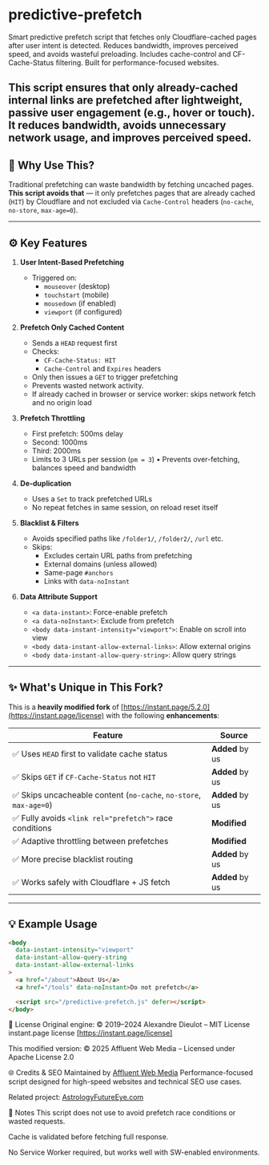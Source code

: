 # predictive-prefetch
Smart predictive prefetch script that fetches only Cloudflare-cached pages after user intent is detected.
Reduces bandwidth, improves perceived speed, and avoids wasteful preloading.
Includes cache-control and CF-Cache-Status filtering.
Built for performance-focused websites.

This script ensures that only already-cached internal links are prefetched after lightweight, passive user engagement (e.g., hover or touch).
It reduces bandwidth, avoids unnecessary network usage, and improves perceived speed.
---

## 🚀 Why Use This?

Traditional prefetching can waste bandwidth by fetching uncached pages.  
**This script avoids that** — it only prefetches pages that are already cached (`HIT`) by Cloudflare and not excluded via `Cache-Control` headers (`no-cache`, `no-store`, `max-age=0`).

---

## ⚙️ Key Features

1. **User Intent-Based Prefetching**
   - Triggered on:
     - `mouseover` (desktop)
     - `touchstart` (mobile)
     - `mousedown` (if enabled)
     - `viewport` (if configured)

2. **Prefetch Only Cached Content**
   - Sends a `HEAD` request first
   - Checks:
     - `CF-Cache-Status: HIT`
     - `Cache-Control` and `Expires` headers
   - Only then issues a `GET` to trigger prefetching
   - Prevents wasted network activity.
   - If already cached in browser or service worker: skips network fetch and no origin load

3. **Prefetch Throttling**
   - First prefetch: 500ms delay
   - Second: 1000ms
   - Third: 2000ms
   - Limits to 3 URLs per session (`pm = 3`)
   • Prevents over-fetching, balances speed and bandwidth

4. **De-duplication**
   - Uses a `Set` to track prefetched URLs
   - No repeat fetches in same session, on reload reset itself

5. **Blacklist & Filters**
   - Avoids specified paths like `/folder1/`, `/folder2/`, `/url` etc.
   - Skips:
     - Excludes certain URL paths from prefetching
     - External domains (unless allowed)
     - Same-page `#anchors`
     - Links with `data-noInstant`

6. **Data Attribute Support**
   - `<a data-instant>`: Force-enable prefetch
   - `<a data-noInstant>`: Exclude from prefetch
   - `<body data-instant-intensity="viewport">`: Enable on scroll into view
   - `<body data-instant-allow-external-links>`: Allow external origins
   - `<body data-instant-allow-query-string>`: Allow query strings

---

## ✨ What's Unique in This Fork?

This is a **heavily modified fork** of [https://instant.page/5.2.0](https://instant.page/license) with the following **enhancements**:

| Feature                                                              | Source        |
|----------------------------------------------------------------------|---------------|
| ✅ Uses `HEAD` first to validate cache status                         | **Added** by us |
| ✅ Skips `GET` if `CF-Cache-Status` not `HIT`                         | **Added** by us |
| ✅ Skips uncacheable content (`no-cache`, `no-store`, `max-age=0`)   | **Added** by us |
| ✅ Fully avoids `<link rel="prefetch">` race conditions               | **Modified**   |
| ✅ Adaptive throttling between prefetches                             | **Modified**   |
| ✅ More precise blacklist routing                                     | **Added** by us |
| ✅ Works safely with Cloudflare + JS fetch                            | **Added** by us |

---

## 💡 Example Usage

```html
<body
  data-instant-intensity="viewport"
  data-instant-allow-query-string
  data-instant-allow-external-links
>
  <a href="/about">About Us</a>
  <a href="/tools" data-noInstant>Do not prefetch</a>

  <script src="/predictive-prefetch.js" defer></script>
</body>
```

📄 License
Original engine: © 2019–2024 Alexandre Dieulot – MIT License
instant.page license [https://instant.page/license]

This modified version: © 2025 Affluent Web Media – Licensed under Apache License 2.0

🌐 Credits & SEO
Maintained by [Affluent Web Media](https://affluentwebmedia.com/)
Performance-focused script designed for high-speed websites and technical SEO use cases.

Related project: [AstrologyFutureEye.com](https://astrologyfutureeye.com/)

🧠 Notes
This script does not use <link rel="prefetch"> to avoid prefetch race conditions or wasted requests.

Cache is validated before fetching full response.

No Service Worker required, but works well with SW-enabled environments.

